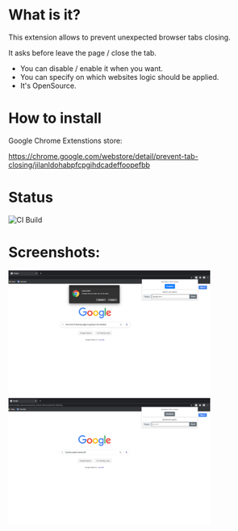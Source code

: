 # What is it?
This extension allows to prevent unexpected browser tabs closing.

It asks before leave the page / close the tab.

- You can disable / enable it when you want.
- You can specify on which websites logic should be applied.
- It's OpenSource.

# How to install
Google Chrome Extenstions store:

https://chrome.google.com/webstore/detail/prevent-tab-closing/jilanldohabpfcpgihdcadeffoopefbb

# Status

![CI Build](https://github.com/shoshins/prevent-tab-closing/workflows/CI%20Build/badge.svg)

# Screenshots:

<img src="Screenshot 1.png" width="400">
<img src="Screenshot 2.png" width="400">
